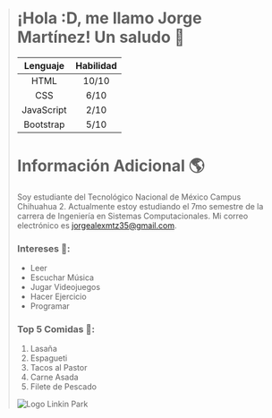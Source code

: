 > # ¡Hola :D, me llamo Jorge Martínez! Un saludo :wave:
> | **Lenguaje** | **Habilidad** |
> | :------------: | :-----------: | 
> | HTML | 10/10 |
> | CSS | 6/10 |
> | JavaScript | 2/10 |
> | Bootstrap | 5/10 |
>
> # Información Adicional :earth_americas:
> Soy estudiante del Tecnológico Nacional de México Campus Chihuahua 2. Actualmente estoy estudiando el 7mo semestre de la carrera de Ingeniería en Sistemas Computacionales. Mi correo electrónico es jorgealexmtz35@gmail.com.
> ### Intereses :dart::
> - Leer 
> - Escuchar Música
> - Jugar Videojuegos
> - Hacer Ejercicio
> - Programar
>
> ### Top 5 Comidas :spaghetti::
> 1. Lasaña
> 2. Espagueti
> 3. Tacos al Pastor
> 4. Carne Asada
> 5. Filete de Pescado
>
> ![Logo Linkin Park](https://www.1min30.com/wp-content/uploads/2018/10/Logo-Linkin-Park.jpg)